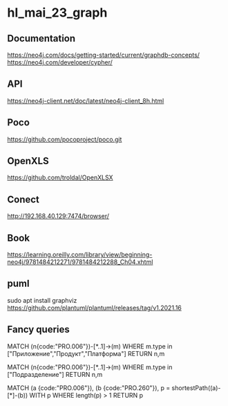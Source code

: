 # hl_mai_23_graph

## Documentation
https://neo4j.com/docs/getting-started/current/graphdb-concepts/
https://neo4j.com/developer/cypher/


## API
https://neo4j-client.net/doc/latest/neo4j-client_8h.html

## Poco
https://github.com/pocoproject/poco.git 

## OpenXLS
https://github.com/troldal/OpenXLSX

## Conect
http://192.168.40.129:7474/browser/

## Book
https://learning.oreilly.com/library/view/beginning-neo4j/9781484212271/9781484212288_Ch04.xhtml

## puml
sudo apt install graphviz
https://github.com/plantuml/plantuml/releases/tag/v1.2021.16

## Fancy queries
MATCH (n{code:"PRO.006"})-[*..1]->(m)  WHERE m.type in ["Приложение","Продукт","Платформа"] RETURN n,m 

MATCH (n{code:"PRO.006"})-[*..1]->(m)  WHERE m.type in ["Подразделение"] RETURN n,m 

MATCH (a {code:"PRO.006"}),
      (b {code:"PRO.260"}),
      p = shortestPath((a)-[*]-(b))
WITH p
WHERE length(p) > 1
RETURN p
